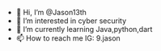 - 👋 Hi, I’m @Jason13th
- 👀 I’m interested in cyber security
- 🌱 I’m currently learning Java,python,dart
- 📫 How to reach me  IG: 9.jason

<!---

--->
